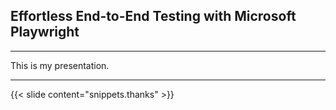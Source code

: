 ## Effortless End-to-End Testing with Microsoft Playwright

---

This is my presentation.

---

{{< slide content="snippets.thanks" >}}

